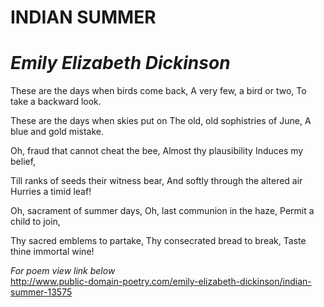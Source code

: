 # INDIAN SUMMER
# *Emily Elizabeth Dickinson*

 These are the days when birds come back,
 A very few, a bird or two,
 To take a backward look.
 
 These are the days when skies put on
 The old, old sophistries of June,
 A blue and gold mistake.
 
 Oh, fraud that cannot cheat the bee,
 Almost thy plausibility
 Induces my belief,
 
 Till ranks of seeds their witness bear,
 And softly through the altered air
 Hurries a timid leaf!
 
 Oh, sacrament of summer days,
 Oh, last communion in the haze,
 Permit a child to join,
 
 Thy sacred emblems to partake,
 Thy consecrated bread to break,
 Taste thine immortal wine!
    
 _For poem view link below_  
 http://www.public-domain-poetry.com/emily-elizabeth-dickinson/indian-summer-13575
